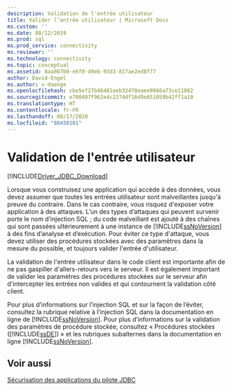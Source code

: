 ```yaml
---
description: Validation de l'entrée utilisateur
title: Valider l’entrée utilisateur | Microsoft Docs
ms.custom: ''
ms.date: 08/12/2019
ms.prod: sql
ms.prod_service: connectivity
ms.reviewer: ''
ms.technology: connectivity
ms.topic: conceptual
ms.assetid: 8aa867b0-e6f0-49eb-93d3-817ae2ed8f77
author: David-Engel
ms.author: v-daenge
ms.openlocfilehash: cbe5ef27b46481eeb32478eaee9866a73ce11802
ms.sourcegitcommit: e700497f962e4c2274df16d9e651059b42ff1a10
ms.translationtype: HT
ms.contentlocale: fr-FR
ms.lasthandoff: 08/17/2020
ms.locfileid: "88450101"
---
```

# <a name="validating-user-input"></a>Validation de l'entrée utilisateur

[!INCLUDE[Driver_JDBC_Download](../../includes/driver_jdbc_download.md)]

Lorsque vous construisez une application qui accède à des données, vous devez assumer que toutes les entrées utilisateur sont malveillantes jusqu'à preuve du contraire. Dans le cas contraire, vous risquez d'exposer votre application à des attaques. L’un des types d’attaques qui peuvent survenir porte le nom d’injection SQL ; du code malveillant est ajouté à des chaînes qui sont passées ultérieurement à une instance de [!INCLUDE[ssNoVersion](../../includes/ssnoversion-md.md)] à des fins d’analyse et d’exécution. Pour éviter ce type d'attaque, vous devez utiliser des procédures stockées avec des paramètres dans la mesure du possible, et toujours valider l'entrée d'utilisateur.

La validation de l'entrée utilisateur dans le code client est importante afin de ne pas gaspiller d'allers-retours vers le serveur. Il est également important de valider les paramètres des procédures stockées sur le serveur afin d'intercepter les entrées non valides et qui contournent la validation côté client.

Pour plus d’informations sur l’injection SQL et sur la façon de l’éviter, consultez la rubrique relative à l’injection SQL dans la documentation en ligne de [!INCLUDE[ssNoVersion](../../includes/ssnoversion-md.md)]. Pour plus d’informations sur la validation des paramètres de procédure stockée, consultez « Procédures stockées ([!INCLUDE[ssDE](../../includes/ssde_md.md)]) » et les rubriques subalternes dans la documentation en ligne [!INCLUDE[ssNoVersion](../../includes/ssnoversion-md.md)].

## <a name="see-also"></a>Voir aussi

[Sécurisation des applications du pilote JDBC](../../connect/jdbc/securing-jdbc-driver-applications.md)

